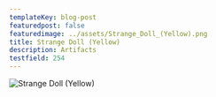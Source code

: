```yaml
---
templateKey: blog-post
featuredpost: false
featuredimage: ../assets/Strange_Doll_(Yellow).png
title: Strange Doll (Yellow)
description: Artifacts
testfield: 254
---
```

![Strange Doll (Yellow)](../assets/Strange_Doll_(Yellow).png)
